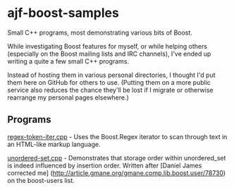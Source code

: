 ajf-boost-samples
=================

Small C++ programs, most demonstrating various bits of Boost.

While investigating Boost features for myself, or while helping others
(especially on the Boost mailing lists and IRC channels), I've ended
up writing a quite a few small C++ programs.

Instead of hosting them in various personal directories, I thought I'd
put them here on GitHub for others to use.  (Putting them on a more
public service also reduces the chance they'll be lost if I migrate or
otherwise rearrange my personal pages elsewhere.)

Programs
--------

[regex-token-iter.cpp](regex-token-iter.cpp) - Uses the Boost.Regex
iterator to scan through text in an HTML-like markup language.

[unordered-set.cpp](unordered-set.cpp) - Demonstrates that storage
order within unordered_set is indeed influenced by insertion order.
Written after [Daniel James corrected me]
(http://article.gmane.org/gmane.comp.lib.boost.user/78730) on the
boost-users list.
